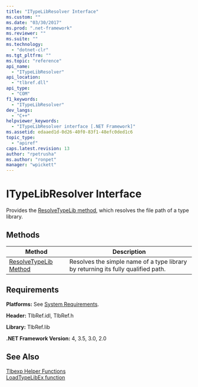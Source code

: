 ```yaml
---
title: "ITypeLibResolver Interface"
ms.custom: ""
ms.date: "03/30/2017"
ms.prod: ".net-framework"
ms.reviewer: ""
ms.suite: ""
ms.technology: 
  - "dotnet-clr"
ms.tgt_pltfrm: ""
ms.topic: "reference"
api_name: 
  - "ITypeLibResolver"
api_location: 
  - "tlbref.dll"
api_type: 
  - "COM"
f1_keywords: 
  - "ITypeLibResolver"
dev_langs: 
  - "C++"
helpviewer_keywords: 
  - "ITypeLibResolver interface [.NET Framework]"
ms.assetid: edaaed1d-0d26-40f0-83f1-48efc0ded1c6
topic_type: 
  - "apiref"
caps.latest.revision: 13
author: "rpetrusha"
ms.author: "ronpet"
manager: "wpickett"
---
```

# ITypeLibResolver Interface
Provides the [ResolveTypeLib method](../../../../docs/framework/unmanaged-api/tlbexp/resolvetypelib-method.md), which resolves the file path of a type library.  
  
## Methods  
  
|Method|Description|  
|------------|-----------------|  
|[ResolveTypeLib Method](../../../../docs/framework/unmanaged-api/tlbexp/resolvetypelib-method.md)|Resolves the simple name of a type library by returning its fully qualified path.|  
  
## Requirements  
 **Platforms:** See [System Requirements](../../../../docs/framework/get-started/system-requirements.md).  
  
 **Header:** TlbRef.idl, TlbRef.h  
  
 **Library:** TlbRef.lib  
  
 **.NET Framework Version:** 4, 3.5, 3.0, 2.0  
  
## See Also  
 [Tlbexp Helper Functions](../../../../docs/framework/unmanaged-api/tlbexp/index.md)   
 [LoadTypeLibEx function](https://msdn.microsoft.com/library/windows/desktop/ms221249\(v=vs.85\).aspx)
